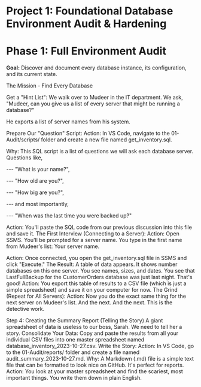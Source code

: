 # Project 1: Foundational Database Environment Audit & Hardening
# Phase 1: Full Environment Audit

**Goal:** Discover and document every database instance, its configuration, and its current state.

The Mission - Find Every Database

Get a "Hint List":
We walk over to Mudeer in the IT department. We ask, "Mudeer, can you give us a list of every server that might be running a database?"

He exports a list of server names from his system.

Prepare Our "Question" Script:
Action: In VS Code, navigate to the 01-Audit/scripts/ folder and create a new file named get_inventory.sql.

Why: This SQL script is a list of questions we will ask each database server. 
Questions like, 

--- "What is your name?", 

--- "How old are you?", 

--- "How big are you?",

--- and most importantly,

--- "When was the last time you were backed up?"


Action: You'll paste the SQL code from our previous discussion into this file and save it.
The First Interview (Connecting to a Server):
Action: Open SSMS. You'll be prompted for a server name. You type in the first name from Mudeer's list: Your server name.

Action: Once connected, you open the get_inventory.sql file in SSMS and click "Execute."
The Result: A table of data appears. It shows number databases on this one server. You see names, sizes, and dates. You see that LastFullBackup for the CustomerOrders database was just last night. That's good!
Action: You export this table of results to a CSV file (which is just a simple spreadsheet) and save it on your computer for now.
The Grind (Repeat for All Servers):
Action: Now you do the exact same thing for the next server on Mudeer's list. And the next. And the next. This is the detective work.

Step 4: Creating the Summary Report (Telling the Story)
A giant spreadsheet of data is useless to our boss, Sarah. We need to tell her a story.
Consolidate Your Data: Copy and paste the results from all your individual CSV files into one master spreadsheet named database_inventory_2023-10-27.csv.
Write the Story:
Action: In VS Code, go to the 01-Audit/reports/ folder and create a file named audit_summary_2023-10-27.md.
Why: A Markdown (.md) file is a simple text file that can be formatted to look nice on GitHub. It's perfect for reports.
Action: You look at your master spreadsheet and find the scariest, most important things. You write them down in plain English.
